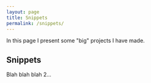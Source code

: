 ```yaml
---
layout: page
title: Snippets
permalink: /snippets/
---
```


In this page I present some "big" projects I have made.

## Snippets

Blah blah blah 2...
